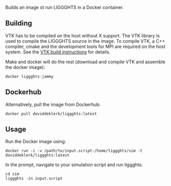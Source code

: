Builds an image ot run LIGGGHTS in a Docker container.

## Building

VTK has to be compiled on the host without X support. The VTK library is used to compile the LIGGGHTS source in the image.
To compile VTK, a C++ compiler, cmake and the development tools for MPI are required on the host system.
See the [VTK build instructions](https://gitlab.kitware.com/vtk/vtk/-/blob/master/Documentation/dev/build.md) for details.

Make and docker will do the rest (download and compile VTK and assemble the docker image):

    docker liggghts-jammy

## Dockerhub

Alternatively, pull the image from Dockerhub:

    docker pull daviddeklerk/liggghts:latest

## Usage

Run the Docker image using:

    docker run -i -v /path/to/input.script:/home/liggghts/sim -t daviddeklerk/liggghts:latest

In the prompt, navigate to your simulation script and run liggghts:

    cd sim
    liggghts -in input.script